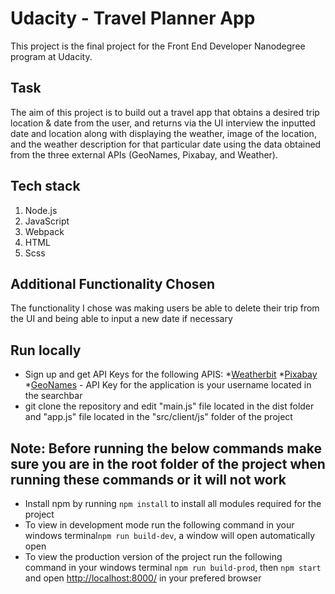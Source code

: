 # Udacity - Travel Planner App
This project is the final project for the Front End Developer Nanodegree program at Udacity.

## Task
The aim of this project is to build out a travel app that obtains a desired trip location & date from the user, and returns via the UI interview the inputted date and location along with displaying the weather, image of the location, and the weather description for that particular date using the data obtained from the three external APIs (GeoNames, Pixabay, and Weather).
## Tech stack
1. Node.js
2. JavaScript
3. Webpack
4. HTML
5. Scss
## Additional Functionality Chosen
The functionality I chose was making users be able to delete their trip from the UI and being able to input a new date if necessary
## Run locally
* Sign up and get API Keys for the following APIS:
  *[Weatherbit](https://www.weatherbit.io/account/create) 
  *[Pixabay](https://pixabay.com/api/docs/)
  *[GeoNames](http://www.geonames.org/export/web-services.html) - API Key for the application is your username located in the searchbar
* git clone the repository and edit "main.js" file located in the dist folder and "app.js" file located in the "src/client/js" folder of the project
## Note: Before running the below commands make sure you are in the root folder of the project when running these commands or it will not work
* Install npm by running ```npm install``` to install all modules required for the project 
* To view in development mode run the following command in your windows terminal```npm run build-dev```, a window will open automatically open
* To view the production version of the project run the following command in your windows terminal ```npm run build-prod```, then ```npm start``` and open [http://localhost:8000/](http://localhost:8000/) in your prefered browser

